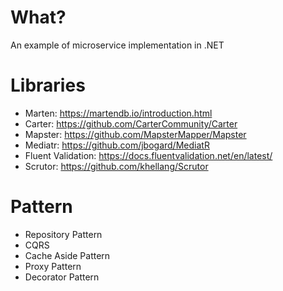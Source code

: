 # What?
An example of microservice implementation in .NET

# Libraries
- Marten: https://martendb.io/introduction.html 
- Carter: https://github.com/CarterCommunity/Carter
- Mapster: https://github.com/MapsterMapper/Mapster
- Mediatr: https://github.com/jbogard/MediatR
- Fluent Validation: https://docs.fluentvalidation.net/en/latest/
- Scrutor: https://github.com/khellang/Scrutor

# Pattern
- Repository Pattern
- CQRS
- Cache Aside Pattern
- Proxy Pattern
- Decorator Pattern
